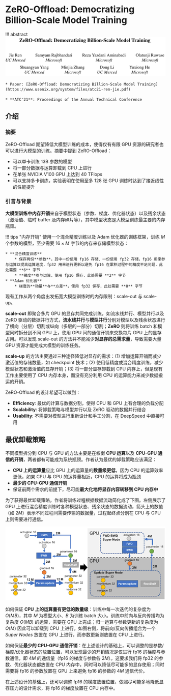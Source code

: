 # ZeRO-Offload: Democratizing Billion-Scale Model Training


!!! abstract
    ![](fig/author-list.png)

    * Paper: [ZeRO-Offload: Democratizing Billion-Scale Model Training](https://www.usenix.org/system/files/atc21-ren-jie.pdf)

    * **ATC'21**: Proceedings of the Annual Technical Conference

## 介绍

### 摘要

ZeRO-Offload 期望降低大模型训练的成本，使得仅有有限 GPU 资源的研究者也可以进行大模型的训练。摘要中提到 ZeRO-Offload：

* 可以单卡训练 13B 参数的模型
* 将一部分数据与运算卸载到 CPU 上进行
* 在单张 NVIDIA V100 GPU 上达到 40 TFlops
* 可以支持多卡训练，实验表明在使用至多 128 张 GPU 训练时达到了接近线性的性能提升

### 引言与背景

**大模型训练中内存开销**来自于模型状态（参数、梯度、优化器状态）以及残余状态（激活值、临时 buffer 及内存碎片等），其中模型状态是大模型训练最主要的内存瓶颈。

!!! tips "内存开销"
    使用一个混合精度训练以及 Adam 优化器的训练框架，训练 $M$ 个参数的模型，至少需要 $16 \times M$ 字节的内存来存储模型状态：

    * **混合精度训练**
        * 保存两份**参数**，其中一份使用 fp16 存储、一份使用 fp32 存储，fp16 用来参与运算以提高运算速度，fp32 用来进行更新以避免 fp16 在累积过程中的精度不足问题，此处需要 **6** 字节
        * **梯度**参与运算，使用 fp16 保存，此处需要 **2** 字节
    * **Adam 优化器**
        * 梯度的**动量**与**方差**，使用 fp32 保存，此处需要 **8** 字节

现有工作从两个角度出发拓宽大模型训练时的内存限制：scale-out 与 scale-up。

**scale-out** 即聚合多片 GPU 的显存共同完成训练，如流水线并行、模型并行以及 ZeRO 驱动的数据并行方式，**流水线并行**与**模型并行**分别对模型以及残余状态进行了横向（分层）切割或纵向（多层的一部分）切割；**ZeRO** 则将训练 batch 和模型同时拆分到不同 GPU 上，使用 GPU 间的通信开销来交换每片 GPU 上的显存占用。可以发现 scale-out 的方法并不能减少**对显存的总需求量**，导致需要大量 GPU 资源才能完成大模型的训练任务。

**scale-up** 的方法主要通过三种途径降低对显存的需求：(1) 增加运算开销而减少激活值的存储数量，如 checkpoint 技术；(2) 使用低精度或混合精度训练，减少模型状态和激活值的显存开销；(3) 将一部分显存卸载到 CPU 内存上，但是现有工作主要使用了 CPU 内存本身，而没有充分利用 CPU 的运算能力来减少数据搬运的开销。

ZeRO-Offload 的设计希望可以做到：

* **Efficiency**: 最优的计算与数据分割，使得 CPU 和 GPU 上有合理的负载分配
* **Scalability**: 将卸载策略与模型并行以及 ZeRO 驱动的数据并行结合
* **Usability**: 不需要对模型进行重新设计和手工分割，在 DeepSpeed 中直接可用

## 最优卸载策略

不同模型拆分到 CPU 与 GPU 的方法主要是在权衡 **CPU 运算**以及 **CPU-GPU 通信的开销**，两者都有可能成为系统瓶颈。作者认为最优的卸载策略应该满足：

* **CPU 上的运算量**应比 GPU 上的运算量的**数量级更低**，因为 CPU 的运算效率更低，如果 CPU 与 GPU 的运算量相近，CPU 的运算将成为瓶颈
* **最少的 CPU-GPU 通信开销**
* 保证前两个需求的前提下，尽可能**最大化地将显存内容转移到 CPU 内存中**

为了获得最优卸载策略，作者将训练过程根据数据流动简化成了下图。左侧展示了 GPU 上进行混合精度训练时各种模型状态、残余状态的数据流动，箭头上的数值（如 $2M$）表示不同过程间需要传输的数据量，过程起终点分别在 CPU 与 GPU 上则需要进行通信。

![](fig/data-flow.png)

如何保证 **CPU 上的运算量有更低的数量级**：训练中每一次迭代的复杂度为 $O(MB)$，其中 $M$ 为模型大小、$B$ 为训练 batch 大小。训练中前向与反向传播均为复杂度 $O(MB)$ 的运算，需要在 GPU 上完成；归一运算与参数更新的复杂度为 $O(M)$ 因此可以卸载到 CPU 上进行。如图右侧，将前向/反向传播组合为一个 *Super Nodes* 放置在 GPU 上进行，而参数更新则放置在 CPU 上进行。

如何保证**最少的 CPU-GPU 通信开销**：在上述设计的基础上，可以调整的是参数/梯度/优化器状态的放置位置，可以发现最少的开销情况是仅进行 fp16 的梯度与参数通信，即 $4M$ 的通信量（fp16 的梯度与参数各 $2M$）。这要求我们将 fp32 的参数、优化器状态都放置在 CPU 内存中，同时可以降低尽可能多的显存使用；同时需要将 fp16 的参数放置在 GPU 上来避免 fp16 的参数的 $4M$ 通信代价。

在上述设计的基础上，还可以调整 fp16 的梯度放置位置，依照尽可能多地降低显存压力的设计需求，将 fp16 的梯度放置在 CPU 内存中。